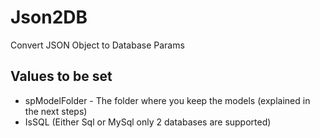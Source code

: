 # Json2DB
Convert JSON Object to Database Params

## Values to be set
* spModelFolder - The folder where you keep the models (explained in the next steps)
* IsSQL (Either Sql or MySql only 2 databases are supported)
